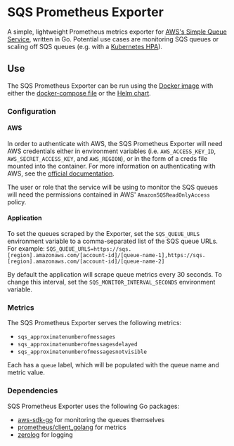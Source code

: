 # SQS Prometheus Exporter

A simple, lightweight Prometheus metrics exporter for [AWS's Simple Queue Service](https://aws.amazon.com/sqs/), written in Go. Potential use cases are monitoring SQS queues or scaling off SQS queues (e.g. with a [Kubernetes HPA](https://kubernetes.io/docs/tasks/run-application/horizontal-pod-autoscale/)).

## Use

The SQS Prometheus Exporter can be run using the [Docker image](https://hub.docker.com/repository/docker/jmriebold/sqs-prometheus-exporter) with either the [docker-compose file](docker-compose.yml) or the [Helm chart](chart).

### Configuration

#### AWS

In order to authenticate with AWS, the SQS Prometheus Exporter will need AWS credentials either in environment variables (i.e. `AWS_ACCESS_KEY_ID`, `AWS_SECRET_ACCESS_KEY`, and `AWS_REGION`), or in the form of a creds file mounted into the container. For more information on authenticating with AWS, see the [official documentation](https://docs.aws.amazon.com/cli/latest/userguide/cli-configure-envvars.html).

The user or role that the service will be using to monitor the SQS queues will need the permissions contained in AWS' `AmazonSQSReadOnlyAccess` policy.

#### Application

To set the queues scraped by the Exporter, set the `SQS_QUEUE_URLS` environment variable to a comma-separated list of the SQS queue URLs. For example: `SQS_QUEUE_URLS=https://sqs.[region].amazonaws.com/[account-id]/[queue-name-1],https://sqs.[region].amazonaws.com/[account-id]/[queue-name-2]`

By default the application will scrape queue metrics every 30 seconds. To change this interval, set the `SQS_MONITOR_INTERVAL_SECONDS` environment variable.

### Metrics

The SQS Prometheus Exporter serves the following metrics:

* `sqs_approximatenumberofmessages`
* `sqs_approximatenumberofmessagesdelayed`
* `sqs_approximatenumberofmessagesnotvisible`

Each has a `queue` label, which will be populated with the queue name and metric value.

### Dependencies

SQS Prometheus Exporter uses the following Go packages:

* [aws-sdk-go](https://github.com/aws/aws-sdk-go) for monitoring the queues themselves
* [prometheus/client_golang](https://github.com/prometheus/client_golang) for metrics
* [zerolog](https://github.com/rs/zerolog) for logging
